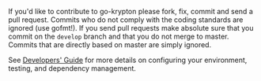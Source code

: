 If you'd like to contribute to go-krypton please fork, fix, commit and
send a pull request. Commits who do not comply with the coding standards
are ignored (use gofmt!). If you send pull requests make absolute sure that you
commit on the `develop` branch and that you do not merge to master.
Commits that are directly based on master are simply ignored.

See [Developers' Guide](https://github.com/krypton/go-krypton/wiki/Developers'-Guide)
for more details on configuring your environment, testing, and
dependency management.
